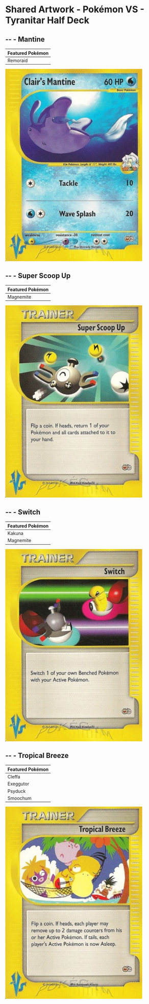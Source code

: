 # Shared Artwork - Pokémon VS - Tyranitar Half Deck

## -- - Mantine

|Featured Pokémon|
|:--|
|Remoraid

![Mantine](/images/SharedArtwork/pokemonvs-mantine.png)

## -- - Super Scoop Up

|Featured Pokémon|
|:--|
|Magnemite

![Super Scoop Up](/images/SharedArtwork/pokemonvs-scoop.png)

## -- - Switch

|Featured Pokémon|
|:--|
|Kakuna
|Magnemite

![Switch](/images/SharedArtwork/pokemonvs-switch.png)

## -- - Tropical Breeze

|Featured Pokémon|
|:--|
|Cleffa
|Exeggutor
|Psyduck
|Smoochum

![Tropical Breeze](/images/SharedArtwork/pokemonvs-tropical.png)